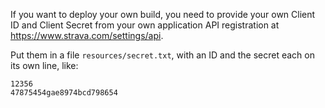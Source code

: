 If you want to deploy your own build, you need to provide your own Client ID and Client Secret
from your own application API registration at https://www.strava.com/settings/api.

Put them in a file `resources/secret.txt`, with an ID and the secret each on its own line, like:

    12356
    47875454gae8974bcd798654

